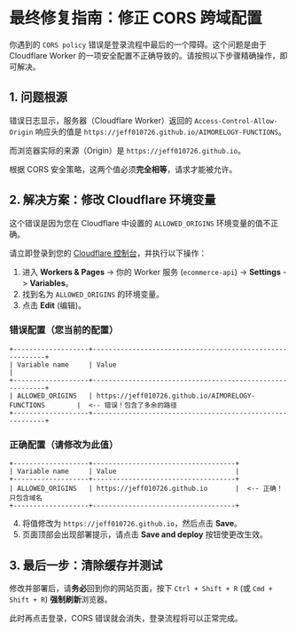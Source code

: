 # 最终修复指南：修正 CORS 跨域配置

你遇到的 `CORS policy` 错误是登录流程中最后的一个障碍。这个问题是由于 Cloudflare Worker 的一项安全配置不正确导致的。请按照以下步骤精确操作，即可解决。

## 1. 问题根源

错误日志显示，服务器（Cloudflare Worker）返回的 `Access-Control-Allow-Origin` 响应头的值是 `https://jeff010726.github.io/AIMORELOGY-FUNCTIONS`。

而浏览器实际的来源（Origin）是 `https://jeff010726.github.io`。

根据 CORS 安全策略，这两个值必须**完全相等**，请求才能被允许。

## 2. 解决方案：修改 Cloudflare 环境变量

这个错误是因为您在 Cloudflare 中设置的 `ALLOWED_ORIGINS` 环境变量的值不正确。

请立即登录到您的 [Cloudflare 控制台](https://dash.cloudflare.com/)，并执行以下操作：

1.  进入 **Workers & Pages** -> 你的 Worker 服务 (`ecommerce-api`) -> **Settings** -> **Variables**。
2.  找到名为 `ALLOWED_ORIGINS` 的环境变量。
3.  点击 **Edit** (编辑)。

### 错误配置（您当前的配置）
```
+-------------------+----------------------------------------------------------+
| Variable name     | Value                                                    |
+-------------------+----------------------------------------------------------+
| ALLOWED_ORIGINS   | https://jeff010726.github.io/AIMORELOGY-FUNCTIONS        |  <-- 错误！包含了多余的路径
+-------------------+----------------------------------------------------------+
```

### 正确配置（请修改为此值）
```
+-------------------+------------------------------------+
| Variable name     | Value                              |
+-------------------+------------------------------------+
| ALLOWED_ORIGINS   | https://jeff010726.github.io       |  <-- 正确！只包含域名
+-------------------+------------------------------------+
```

4.  将值修改为 `https://jeff010726.github.io`，然后点击 **Save**。
5.  页面顶部会出现部署提示，请点击 **Save and deploy** 按钮使更改生效。

## 3. 最后一步：清除缓存并测试

修改并部署后，请**务必**回到你的网站页面，按下 `Ctrl + Shift + R` (或 `Cmd + Shift + R`) **强制刷新**浏览器。

此时再点击登录，CORS 错误就会消失，登录流程将可以正常完成。